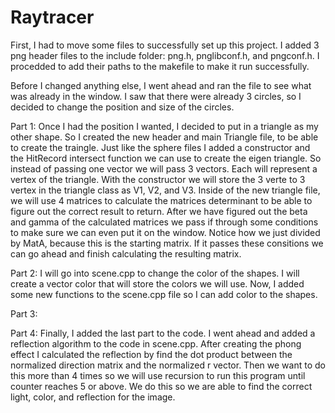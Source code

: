 # Raytracer

First, I had to move some files to successfully set up this project. I added 3 png header files to the include folder: png.h, pnglibconf.h, and pngconf.h. I procedded to add their paths to the makefile to make it run successfully. 

Before I changed anything else, I went ahead and ran the file to see what was already in the window. I saw that there were already 3 circles, so I decided to change the position and size of the circles. 

Part 1:
Once I had the position I wanted, I decided to put in a triangle as my other shape. So I created the new header and main Triangle file, to be able to create the traingle. Just like the sphere files I added a constructor and the HitRecord intersect function we can use to create the eigen triangle. So instead of passing one vector we will pass 3 vectors. Each will represent a vertex of the triangle. With the constructor we will store the 3 verte to 3 vertex in the triangle class as V1, V2, and V3. Inside of the new triangle file, we will use 4 matrices to calculate the matrices determinant to be able to figure out the correct result to return. After we have figured out the beta and gamma of the calculated matrices we pass if through some conditions to make sure we can even put it on the window. Notice how we just divided by MatA, because this is the starting matrix. If it passes these consitions we can go ahead and finish calculating the resulting matrix.

Part 2:
I will go into scene.cpp to change the color of the shapes. I will create a vector color that will store the colors we will use. Now, I added some new functions to the scene.cpp file so I can add color to the shapes. 

Part 3:

Part 4: 
Finally, I added the last part to the code. I went ahead and added a reflection algorithm to the code in scene.cpp. After creating the phong effect I calculated the reflection by find the dot product between the normalized direction matrix and the normalized r vector. Then we want to do this more than 4 times so we will use recursion to run this program until counter reaches 5 or above. We do this so we are able to find the correct light, color, and reflection for the image.



